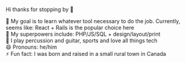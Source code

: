 Hi thanks for stopping by 👋

🌱 My goal is to learn whatever tool necessary to do the job. Currently, seems like: React + Rails is the popular choice here<br/>
🤔 My superpowers include: PHP/JS/SQL + design/layout/print <br/>
💬 I play percussion and guitar, sports and love all things tech<br/>
😄 Pronouns: he/him<br/>
⚡ Fun fact: I was born and raised in a small rural town in Canada 
